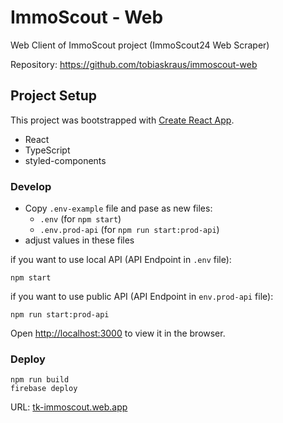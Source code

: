 # ImmoScout - Web

Web Client of ImmoScout project (ImmoScout24 Web Scraper)

Repository: https://github.com/tobiaskraus/immoscout-web

## Project Setup

This project was bootstrapped with [Create React App](https://github.com/facebook/create-react-app).

-   React
-   TypeScript
-   styled-components

### Develop

-   Copy `.env-example` file and pase as new files:
    -   `.env` (for `npm start`)
    -   `.env.prod-api` (for `npm run start:prod-api`)
-   adjust values in these files

if you want to use local API (API Endpoint in `.env` file):

```
npm start
```

if you want to use public API (API Endpoint in `env.prod-api` file):

```
npm run start:prod-api
```

Open [http://localhost:3000](http://localhost:3000) to view it in the browser.

### Deploy

```
npm run build
firebase deploy
```

URL: [tk-immoscout.web.app](https://tk-immoscout.web.app/)
